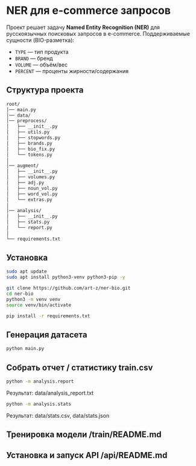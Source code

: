 # NER для e-commerce запросов

Проект решает задачу **Named Entity Recognition (NER)** для русскоязычных поисковых запросов в e-commerce.
Поддерживаемые сущности (BIO-разметка):

- `TYPE` — тип продукта
- `BRAND` — бренд
- `VOLUME` — объём/вес
- `PERCENT` — проценты жирности/содержания

## Структура проекта
```bash
root/
│── main.py
│── data/
│── preprocess/
│   ├── __init__.py
│   ├── utils.py
│   ├── stopwords.py
│   ├── brands.py
│   ├── bio_fix.py
│   └── tokens.py
│
│── augment/
│   ├── __init__.py
│   ├── volumes.py
│   ├── adj.py
│   ├── noun_vol.py
│   ├── word_vol.py
│   └── extras.py
│
│── analysis/
│   ├── __init__.py
│   ├── stats.py
│   └── report.py
│
└── requirements.txt
 ``` 
 
## Установка

```bash
sudo apt update 
sudo apt install python3-venv python3-pip -y

git clone https://github.com/art-z/ner-bio.git
cd ner-bio
python3 -m venv venv
source venv/bin/activate

pip install -r requirements.txt
```

## Генерация датасета
```bash
python main.py
```

## Собрать отчет / статистику train.csv
```bash
python -m analysis.report 
``` 
Результат: data/analysis_report.txt 
 
 ```bash
python -m analysis.stats
``` 
Результат: data/stats.csv, data/stats.json

## Тренировка модели /train/README.md
## Установка и запуск API /api/README.md
 